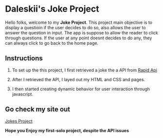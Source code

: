 # Daleskii's Joke Project

Hello folks, welcome to my **Joke Project**. This project main objective is to display a questioin if the user decides to do so, also allows the user to answer the question in input. The app is suppose to allow the reader to click through questions. If the user at any point doesnt decides to do any, they can always click to go back to the home page.

## Instructions

1.  To set up the this project, I first retrieved a joke the a API from [Rapid Api](https://rapidapi.com/moussasaidi01/api/jokes34)

2.  After I retrieved the API, I layed out my HTML and CSS and pages.

3.  I then started creating dynamic behavior for user interaction through javascript.

## Go check my site out

[Jokes Project](https://daleskiii.github.io/jokes-project/)

**Hope you Enjoy my first-solo project, despite the API issues**
